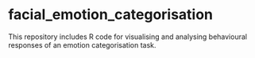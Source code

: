 # facial_emotion_categorisation
This repository includes R code for visualising and analysing behavioural responses of an emotion categorisation task.
